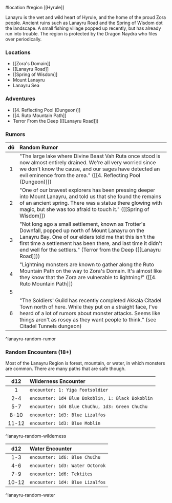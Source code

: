 #location #region [[Hyrule]]

Lanayru is the wet and wild heart of Hyrule, and the home of the proud Zora people. Ancient ruins such as Lanayru Road and the Spring of Wisdom dot the landscape. A small fishing village popped up recently, but has already run into trouble. The region is protected by the Dragon Naydra who files over periodically.

### Locations

- [[Zora's Domain]]
- [[Lanayru Road]]
- [[Spring of Wisdom]]
- Mount Lanayru
- Lanayru Sea

### Adventures

* [[4. Reflecting Pool (Dungeon)]]
* [[4. Ruto Mountain Path]]
* Terror From the Deep ([[Lanayru Road]])

### Rumors

| d6  | Random Rumor                                                                                                                                                                                                                                                                                            |
|:---:|:------------------------------------------------------------------------------------------------------------------------------------------------------------------------------------------------------------------------------------------------------------------------------------------------------- |
|  1  | "The large lake where Divine Beast Vah Ruta once stood is now almost entirely drained. We're all very worried since we don't know the cause, and our sages have detected an evil eminence from the area." ([[4. Reflecting Pool (Dungeon)]])                                                            |
|  2  | "One of our bravest explorers has been pressing deeper into Mount Lanayru, and told us that she found the remains of an ancient spring. There was a statue there glowing with magic, but she was too afraid to touch it." ([[Spring of Wisdom]])                                                        |
|  3  | "Not long ago a small settlement, known as Trotter's Downfall, popped up north of Mount Lanayru on the Lanayru Bay. One of our elders told me that this isn't the first time a settlement has been there, and last time it didn't end well for the settlers." (Terror from the Deep ([[Lanayru Road]])) |
|  4  | "Lightning monsters are known to gather along the Ruto Mountain Path on the way to Zora's Domain. It's almost like they know that the Zora are vulnerable to lightning!" ([[4. Ruto Mountain Path]])                                                                                                           |
|  5  |                                                                                                                                                                                                                                                                                                         |
|  6  | "The Soldiers' Guild has recently completed Akkala Citadel Town north of here. While they put on a straight face, I've heard of a lot of rumors about monster attacks. Seems like things aren't as rosey as they want people to think." (see Citadel Tunnels dungeon)                                   |
^lanayru-random-rumor

### Random Encounters (18+)

Most of the Lanayru Region is forest, mountain, or water, in which monsters are common. There are many paths that are safe though.

|  d12  | Wilderness Encounter                              |
|:-----:|:------------------------------------------------- |
|   1   | `encounter: 1: Yiga Footsoldier`                  |
|  2-4  | `encounter: 1d4 Blue Bokoblin, 1: Black Bokoblin` |
|  5-7  | `encounter: 1d4 Blue ChuChu, 1d3: Green ChuChu`   |
| 8-10  | `encounter: 1d3: Blue Lizalfos`                   |
| 11-12 | `encounter: 1d3: Blue Moblin`                     |
^lanayru-random-wilderness

| d12 | Water Encounter          |
|:---:|:------------------------ |
| 1-3 | `encounter: 1d6: Blue ChuChu`     |
| 4-6 | `encounter: 1d3: Water Octorok`   |
| 7-9 | `encounter: 1d6: Tektites`        |
| 10-12 | `encounter: 1d4: Blue Lizalfos`    |
^lanayru-random-water
